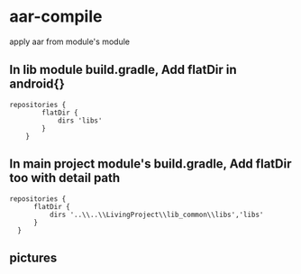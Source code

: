 # aar-compile
apply aar from module's module

## In lib module build.gradle, Add flatDir in android{}

    repositories {
            flatDir {
                dirs 'libs'
            }
        }
        
## In main project module's build.gradle, Add flatDir too with detail path
  
    repositories {
          flatDir {
              dirs '..\\..\\LivingProject\\lib_common\\libs','libs'
          }
      }
      
## pictures


